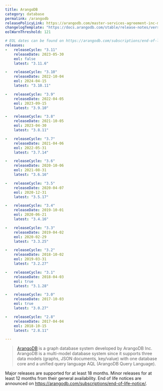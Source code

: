 ```yaml
---
title: ArangoDB
category: database
permalink: /arangodb
releasePolicyLink: https://arangodb.com/master-services-agreement-inc-may-2023-cs/#eolpolicy
changelogTemplate: "https://docs.arangodb.com/stable/release-notes/version-__RELEASE_CYCLE__/"
eolWarnThreshold: 121

# EOL dates can be found on https://arangodb.com/subscriptions/end-of-life-notice/.
releases:
-   releaseCycle: "3.11"
    releaseDate: 2023-05-30
    eol: false
    latest: "3.11.6"

-   releaseCycle: "3.10"
    releaseDate: 2022-10-04
    eol: 2024-04-15
    latest: "3.10.11"

-   releaseCycle: "3.9"
    releaseDate: 2022-04-05
    eol: 2023-09-15
    latest: "3.9.10"

-   releaseCycle: "3.8"
    releaseDate: 2021-10-05
    eol: 2023-04-30
    latest: "3.8.11"

-   releaseCycle: "3.7"
    releaseDate: 2021-04-06
    eol: 2022-05-31
    latest: "3.7.14"

-   releaseCycle: "3.6"
    releaseDate: 2020-10-06
    eol: 2021-08-31
    latest: "3.6.16"

-   releaseCycle: "3.5"
    releaseDate: 2020-04-07
    eol: 2020-12-31
    latest: "3.5.17"

-   releaseCycle: "3.4"
    releaseDate: 2019-10-01
    eol: 2020-06-21
    latest: "3.4.16"

-   releaseCycle: "3.3"
    releaseDate: 2019-04-02
    eol: 2020-02-29
    latest: "3.3.25"

-   releaseCycle: "3.2"
    releaseDate: 2018-10-02
    eol: 2019-03-31
    latest: "3.2.27"

-   releaseCycle: "3.1"
    releaseDate: 2018-04-03
    eol: true
    latest: "3.1.28"

-   releaseCycle: "3.0"
    releaseDate: 2017-10-03
    eol: true
    latest: "3.0.27"

-   releaseCycle: "2.8"
    releaseDate: 2017-04-04
    eol: 2018-10-15
    latest: "2.8.11"

---
```


> [ArangoDB](https://arangodb.com/) is a graph database system developed by ArangoDB Inc. ArangoDB
> is a multi-model database system since it supports three data models (graphs, JSON documents,
> key/value) with one database core and a unified query language AQL (ArangoDB Query Language).

Major releases are supported for at least 18 months. Minor releases for at least 12 months from
their general availability. End of life notices are announced on <https://arangodb.com/subscriptions/end-of-life-notice/>.

